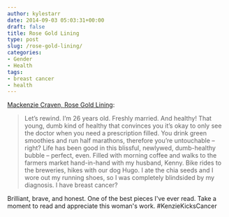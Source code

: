 ```yaml
---
author: kylestarr
date: 2014-09-03 05:03:31+00:00
draft: false
title: Rose Gold Lining
type: post
slug: /rose-gold-lining/
categories:
- Gender
- Health
tags:
- breast cancer
- health
---
```


[Mackenzie Craven, Rose Gold Lining](http://rosegoldlining.com/2014/08/i-have-breast-cancer/):

> Let’s rewind. I’m 26 years old. Freshly married. And healthy! That young, dumb kind of healthy that convinces you it’s okay to only see the doctor when you need a prescription filled. You drink green smoothies and run half marathons, therefore you’re untouchable – right? Life has been good in this blissful, newlywed, dumb-healthy bubble – perfect, even. Filled with morning coffee and walks to the farmers market hand-in-hand with my husband, Kenny. Bike rides to the breweries, hikes with our dog Hugo. I ate the chia seeds and I wore out my running shoes, so I was completely blindsided by my diagnosis. I have breast cancer?

Brilliant, brave, and honest. One of the best pieces I've ever read. Take a moment to read and appreciate this woman's work. #KenzieKicksCancer
